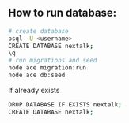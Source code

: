 ## How to run database:

```bash
# create database
psql -U <username>
CREATE DATABASE nextalk;
\q
# run migrations and seed
node ace migration:run
node ace db:seed
```

If already exists

```bash
DROP DATABASE IF EXISTS nextalk;
CREATE DATABASE nextalk;
```
